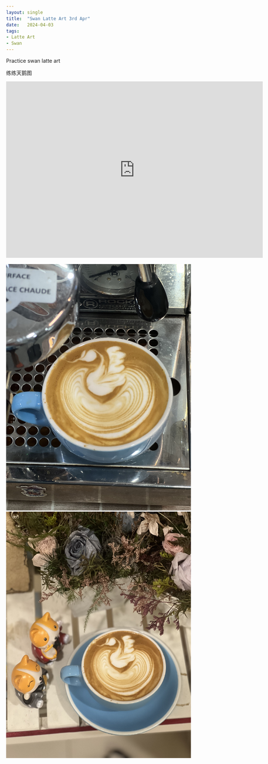 ```yaml
---
layout: single
title:  "Swan Latte Art 3rd Apr"
date:   2024-04-03
tags:
- Latte Art
- Swan
---
```



Practice swan latte art

练练天鹅图



<div class="embed-container">
  <iframe
      src="https://www.youtube.com/embed/KAnp4fAcepU"
      width="700"
      height="481"
      frameborder="0"
      allowfullscreen="true">
  </iframe>
</div>



![](/assets/img/2024/04/03/IMG_5137.jpg)
![](/assets/img/2024/04/03/IMG_5139.jpg)

